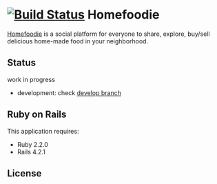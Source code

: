 [![Build Status](https://travis-ci.org/xudongcamsys/homefoodie.svg?branch=develop)](https://travis-ci.org/xudongcamsys/homefoodie)
Homefoodie
================

[Homefoodie](homefoodie.herokuapp.com) is a social platform for everyone to share, explore, buy/sell delicious home-made food in your neighborhood.

Status
-------------
work in progress
- development: check [develop branch](https://github.com/xudongcamsys/homefoodie/tree/develop)

Ruby on Rails
-------------

This application requires:

- Ruby 2.2.0
- Rails 4.2.1

License
-------

